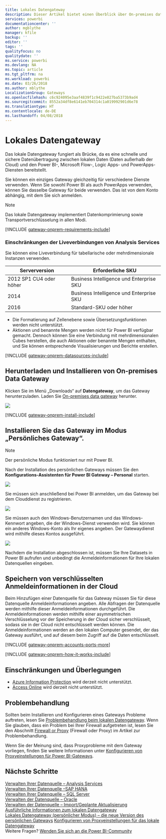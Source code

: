 ```yaml
---
title: Lokales Datengateway
description: Dieser Artikel bietet einen Überblick über On-premises data gateway für Power BI. Mithilfe dieses Gateways können Sie mit DirectQuery-Datenquellen arbeiten. Sie können damit außerdem die Clouddatasets mit lokalen Daten aktualisieren.
services: powerbi
documentationcenter: ''
author: mgblythe
manager: kfile
backup: ''
editor: ''
tags: ''
qualityfocus: no
qualitydate: ''
ms.service: powerbi
ms.devlang: NA
ms.topic: article
ms.tgt_pltfrm: na
ms.workload: powerbi
ms.date: 03/26/2018
ms.author: mblythe
LocalizationGroup: Gateways
ms.openlocfilehash: c6c924095e3aaf4839f1c9422e027ba5373b9ad4
ms.sourcegitcommit: 8552a34df8e6141eb704314c1a019992901d6e78
ms.translationtype: HT
ms.contentlocale: de-DE
ms.lasthandoff: 04/08/2018
---
```

# <a name="on-premises-data-gateway"></a>Lokales Datengateway
Das lokale Datengateway fungiert als Brücke, da es eine schnelle und sichere Datenübertragung zwischen lokalen Daten (Daten außerhalb der Cloud) und den Power BI-, Microsoft Flow-, Logic Apps- und PowerApps-Diensten bereitstellt.

Sie können ein einziges Gateway gleichzeitig für verschiedene Dienste verwenden. Wenn Sie sowohl Power BI als auch PowerApps verwenden, können Sie dasselbe Gateway für beide verwenden. Das ist von dem Konto abhängig, mit dem Sie sich anmelden.

> [!NOTE]
> Das lokale Datengateway implementiert Datenkomprimierung sowie Transportverschlüsselung in allen Modi.
> 
> 

<!-- Shared Requirements Include -->
[!INCLUDE [gateway-onprem-requirements-include](./includes/gateway-onprem-requirements-include.md)]

### <a name="limitations-of-analysis-services-live-connections"></a>Einschränkungen der Liveverbindungen von Analysis Services
Sie können eine Liveverbindung für tabellarische oder mehrdimensionale Instanzen verwenden.

| **Serverversion** | **Erforderliche SKU** |
| --- | --- |
| 2012 SP1 CU4 oder höher |Business Intelligence und Enterprise SKU |
| 2014 |Business Intelligence und Enterprise SKU |
| 2016 |Standard-SKU oder höher |

* Die Formatierung auf Zellenebene sowie Übersetzungsfunktionen werden nicht unterstützt.
* Aktionen und benannte Mengen werden nicht für Power BI verfügbar gemacht. Dennoch können Sie eine Verbindung mit mehrdimensionalen Cubes herstellen, die auch Aktionen oder benannte Mengen enthalten, und Sie können entsprechende Visualisierungen und Berichte erstellen.

<!-- Shared Install steps Include -->
[!INCLUDE [gateway-onprem-datasources-include](./includes/gateway-onprem-datasources-include.md)]

## <a name="download-and-install-the-on-premises-data-gateway"></a>Herunterladen und Installieren von On-premises Data Gateway
Klicken Sie im Menü „Downloads“ auf **Datengateway**, um das Gateway herunterzuladen. Laden Sie [On-premises data gateway](http://go.microsoft.com/fwlink/?LinkID=820925) herunter.

![](media/service-gateway-onprem/powerbi-download-data-gateway.png)

<!-- Shared Install steps Include -->
[!INCLUDE [gateway-onprem-install-include](./includes/gateway-onprem-install-include.md)]

## <a name="install-the-gateway-in-personal-mode"></a>Installieren Sie das Gateway im Modus „Persönliches Gateway“.
> [!NOTE]
> Der persönliche Modus funktioniert nur mit Power BI.
> 
> 

Nach der Installation des persönlichen Gateways müssen Sie den **Konfigurations-Assistenten für Power BI Gateway – Personal** starten.

![](media/service-gateway-onprem/personal-gateway-launch-configuration.png)

Sie müssen sich anschließend bei Power BI anmelden, um das Gateway bei dem Clouddienst zu registrieren.

![](media/service-gateway-onprem/personal-gateway-signin.png)

Sie müssen auch den Windows-Benutzernamen und das Windows-Kennwort angeben, die der Windows-Dienst verwenden wird. Sie können ein anderes Windows-Konto als Ihr eigenes angeben. Der Gatewaydienst wird mithilfe dieses Kontos ausgeführt.

![](media/service-gateway-onprem/personal-gateway-windows-service.png)

Nachdem die Installation abgeschlossen ist, müssen Sie Ihre Datasets in Power BI aufrufen und unbedingt die Anmeldeinformationen für Ihre lokalen Datenquellen eingeben.

<a name="credentials"></a>

## <a name="storing-encrypted-credentials-in-the-cloud"></a>Speichern von verschlüsselten Anmeldeinformationen in der Cloud
Beim Hinzufügen einer Datenquelle für das Gateway müssen Sie für diese Datenquelle Anmeldeinformationen angeben. Alle Abfragen der Datenquelle werden mithilfe dieser Anmeldeinformationen durchgeführt. Die Anmeldeinformationen werden mithilfe einer asymmetrischen Verschlüsselung vor der Speicherung in der Cloud sicher verschlüsselt, sodass sie in der Cloud nicht entschlüsselt werden können. Die Anmeldeinformationen werden an den lokalen Computer gesendet, der das Gateway ausführt, und auf diesem beim Zugriff auf die Daten entschlüsselt.

<!-- Account and Port information -->
[!INCLUDE [gateway-onprem-accounts-ports-more](./includes/gateway-onprem-accounts-ports-more.md)]

<!-- How the gateway works -->
[!INCLUDE [gateway-onprem-how-it-works-include](./includes/gateway-onprem-how-it-works-include.md)]

## <a name="limitations-and-considerations"></a>Einschränkungen und Überlegungen
* [Azure Information Protection](https://docs.microsoft.com/en-us/microsoft-365/enterprise/protect-files-with-aip
) wird derzeit nicht unterstützt.
* [Access Online](https://products.office.com/en-us/access) wird derzeit nicht unterstützt.

## <a name="troubleshooting"></a>Problembehandlung
Sollten beim Installieren und Konfigurieren eines Gateways Probleme auftreten, lesen Sie [Problembehandlung beim lokalen Datengateway](service-gateway-onprem-tshoot.md). Wenn Sie glauben, dass ein Problem bei Ihrer Firewall aufgetreten ist, lesen Sie den Abschnitt [Firewall or Proxy](service-gateway-onprem-tshoot.md#firewall-or-proxy) (Firewall oder Proxy) im Artikel zur Problembehandlung.

Wenn Sie der Meinung sind, dass Proxyprobleme mit dem Gateway vorliegen, finden Sie weitere Informationen unter [Konfigurieren von Proxyeinstellungen für Power BI-Gateways](service-gateway-proxy.md).

## <a name="next-steps"></a>Nächste Schritte
[Verwalten Ihrer Datenquelle – Analysis Services](service-gateway-enterprise-manage-ssas.md)  
[Verwalten Ihrer Datenquelle –SAP HANA](service-gateway-enterprise-manage-sap.md)  
[Verwalten Ihrer Datenquelle – SQL Server](service-gateway-enterprise-manage-sql.md)  
[Verwalten der Datenquelle – Oracle](service-gateway-onprem-manage-oracle.md)  
[Verwalten der Datenquelle – Import/Geplante Aktualisierung](service-gateway-enterprise-manage-scheduled-refresh.md)  
[Ausführliche Informationen zum lokalen Datengateway](service-gateway-onprem-indepth.md)  
[Lokales Datengateway (persönlicher Modus) – die neue Version des persönlichen Gateways](service-gateway-personal-mode.md)
[Konfigurieren von Proxyeinstellungen für das lokale Datengateway](service-gateway-proxy.md)  
Weitere Fragen? [Wenden Sie sich an die Power BI-Community](http://community.powerbi.com/)

